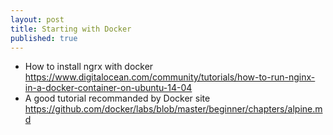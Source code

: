 ```yaml
---
layout: post
title: Starting with Docker
published: true
---
```


* How to install ngrx with docker https://www.digitalocean.com/community/tutorials/how-to-run-nginx-in-a-docker-container-on-ubuntu-14-04
* A good tutorial recommanded by Docker site https://github.com/docker/labs/blob/master/beginner/chapters/alpine.md
